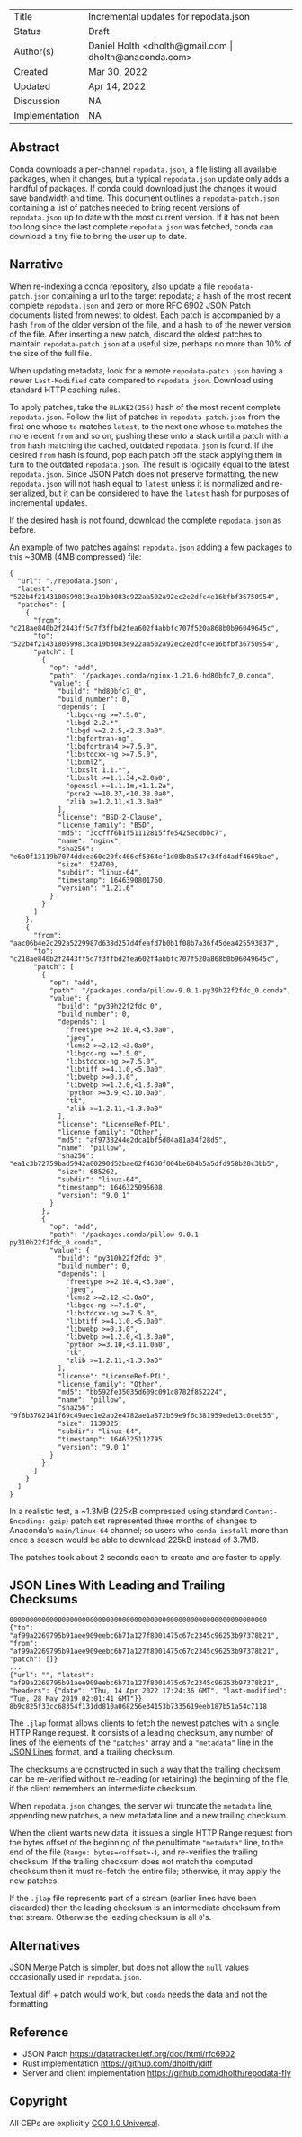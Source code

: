 <table>
<tr><td> Title </td><td> Incremental updates for repodata.json </td>
<tr><td> Status </td><td> Draft </td></tr>
<tr><td> Author(s) </td><td> Daniel Holth &lt;dholth@gmail.com | dholth@anaconda.com&gt;</td></tr>
<tr><td> Created </td><td> Mar 30, 2022</td></tr>
<tr><td> Updated </td><td> Apr 14, 2022</td></tr>
<tr><td> Discussion </td><td> NA </td></tr>
<tr><td> Implementation </td><td> NA </td></tr>
</table>

## Abstract

Conda downloads a per-channel `repodata.json`, a file listing all available
packages, when it changes, but a typical `repodata.json` update only adds a
handful of packages. If conda could download just the changes it would save
bandwidth and time. This document outlines a `repodata-patch.json` containing a
list of patches needed to bring recent versions of `repodata.json` up to date
with the most current version. If it has not been too long since the last
complete `repodata.json` was fetched, conda can download a tiny file to bring
the user up to date.

## Narrative

When re-indexing a conda repository, also update a file `repodata-patch.json`
containing a url to the target repodata; a hash of the most recent complete
`repodata.json` and zero or more RFC 6902 JSON Patch documents listed from
newest to oldest. Each patch is accompanied by a hash `from` of the older
version of the file, and a hash `to` of the newer version of the file. After
inserting a new patch, discard the oldest patches to maintain
`repodata-patch.json` at a useful size, perhaps no more than 10% of the size of
the full file.

When updating metadata, look for a remote `repodata-patch.json` having a newer
`Last-Modified` date compared to `repodata.json`. Download using standard HTTP
caching rules.

To apply patches, take the `BLAKE2(256)` hash of the most recent complete
`repodata.json`. Follow the list of patches in `repodata-patch.json` from the
first one whose `to` matches `latest`, to the next one whose `to` matches the
more recent `from` and so on, pushing these onto a stack until a patch with a
`from` hash matching the cached, outdated `repodata.json` is found. If the
desired `from` hash is found, pop each patch off the stack applying them in turn
to the outdated `repodata.json`. The result is logically equal to the latest
`repodata.json`. Since JSON Patch does not preserve formatting, the new
`repodata.json` will not hash equal to `latest` unless it is normalized and
re-serialized, but it can be considered to have the `latest` hash for purposes
of incremental updates.

If the desired hash is not found, download the complete `repodata.json` as
before.

An example of two patches against `repodata.json` adding a few packages to this
~30MB (4MB compressed) file:

```
{
  "url": "./repodata.json",
  "latest": "522b4f2143180599813da19b3083e922aa502a92ec2e2dfc4e16bfbf36750954",
  "patches": [
    {
      "from": "c218ae840b2f2443ff5d7f3ffbd2fea602f4abbfc707f520a868b0b96049645c",
      "to": "522b4f2143180599813da19b3083e922aa502a92ec2e2dfc4e16bfbf36750954",
      "patch": [
        {
          "op": "add",
          "path": "/packages.conda/nginx-1.21.6-hd80bfc7_0.conda",
          "value": {
            "build": "hd80bfc7_0",
            "build_number": 0,
            "depends": [
              "libgcc-ng >=7.5.0",
              "libgd 2.2.*",
              "libgd >=2.2.5,<2.3.0a0",
              "libgfortran-ng",
              "libgfortran4 >=7.5.0",
              "libstdcxx-ng >=7.5.0",
              "libxml2",
              "libxslt 1.1.*",
              "libxslt >=1.1.34,<2.0a0",
              "openssl >=1.1.1m,<1.1.2a",
              "pcre2 >=10.37,<10.38.0a0",
              "zlib >=1.2.11,<1.3.0a0"
            ],
            "license": "BSD-2-Clause",
            "license_family": "BSD",
            "md5": "3ccfff6b1f51112815ffe5425ecdbbc7",
            "name": "nginx",
            "sha256": "e6a0f13119b7074ddcea60c20fc466cf5364ef1d08b8a547c34fd4adf4669bae",
            "size": 524700,
            "subdir": "linux-64",
            "timestamp": 1646390801760,
            "version": "1.21.6"
          }
        }
      ]
    },
    {
      "from": "aac06b4e2c292a5229987d638d257d4feafd7b0b1f08b7a36f45dea425593837",
      "to": "c218ae840b2f2443ff5d7f3ffbd2fea602f4abbfc707f520a868b0b96049645c",
      "patch": [
        {
          "op": "add",
          "path": "/packages.conda/pillow-9.0.1-py39h22f2fdc_0.conda",
          "value": {
            "build": "py39h22f2fdc_0",
            "build_number": 0,
            "depends": [
              "freetype >=2.10.4,<3.0a0",
              "jpeg",
              "lcms2 >=2.12,<3.0a0",
              "libgcc-ng >=7.5.0",
              "libstdcxx-ng >=7.5.0",
              "libtiff >=4.1.0,<5.0a0",
              "libwebp >=0.3.0",
              "libwebp >=1.2.0,<1.3.0a0",
              "python >=3.9,<3.10.0a0",
              "tk",
              "zlib >=1.2.11,<1.3.0a0"
            ],
            "license": "LicenseRef-PIL",
            "license_family": "Other",
            "md5": "af9738244e2dca1bf5d04a81a34f28d5",
            "name": "pillow",
            "sha256": "ea1c3b72759bad5942a00290d52bae62f4630f004be604b5a5dfd958b28c3bb5",
            "size": 685262,
            "subdir": "linux-64",
            "timestamp": 1646325095608,
            "version": "9.0.1"
          }
        },
        {
          "op": "add",
          "path": "/packages.conda/pillow-9.0.1-py310h22f2fdc_0.conda",
          "value": {
            "build": "py310h22f2fdc_0",
            "build_number": 0,
            "depends": [
              "freetype >=2.10.4,<3.0a0",
              "jpeg",
              "lcms2 >=2.12,<3.0a0",
              "libgcc-ng >=7.5.0",
              "libstdcxx-ng >=7.5.0",
              "libtiff >=4.1.0,<5.0a0",
              "libwebp >=0.3.0",
              "libwebp >=1.2.0,<1.3.0a0",
              "python >=3.10,<3.11.0a0",
              "tk",
              "zlib >=1.2.11,<1.3.0a0"
            ],
            "license": "LicenseRef-PIL",
            "license_family": "Other",
            "md5": "bb592fe35035d609c091c8782f852224",
            "name": "pillow",
            "sha256": "9f6b3762141f69c49aed1e2ab2e4782ae1a872b59e9f6c381959ede13c0ceb55",
            "size": 1139325,
            "subdir": "linux-64",
            "timestamp": 1646325112795,
            "version": "9.0.1"
          }
        }
      ]
    }
  ]
}
```

In a realistic test, a ~1.3MB (225kB compressed using standard
`Content-Encoding: gzip`) patch set represented three months of changes to
Anaconda's `main/linux-64` channel; so users who `conda install` more than once
a season would be able to download 225kB instead of 3.7MB.

The patches took about 2 seconds each to create and are faster to apply.

## JSON Lines With Leading and Trailing Checksums

```
0000000000000000000000000000000000000000000000000000000000000000
{"to": "af99a2269795b91aee909eebc6b71a127f8001475c67c2345c96253b97378b21", "from": "af99a2269795b91aee909eebc6b71a127f8001475c67c2345c96253b97378b21", "patch": []}
...
{"url": "", "latest": "af99a2269795b91aee909eebc6b71a127f8001475c67c2345c96253b97378b21", "headers": {"date": "Thu, 14 Apr 2022 17:24:36 GMT", "last-modified": "Tue, 28 May 2019 02:01:41 GMT"}}
8b9c825f33cc68354f131dd810a068256e34153b7335619eeb187b51a54c7118
```

The `.jlap` format allows clients to fetch the newest patches with a single HTTP Range request. It consists of a leading checksum, any number of lines of the elements of the `"patches"` array and a `"metadata"` line in the [JSON Lines](https://jsonlines.readthedocs.io/en/latest/) format, and a trailing checksum.

The checksums are constructed in such a way that the trailing checksum can be re-verified without re-reading (or retaining) the beginning of the file, if the client remembers an intermediate checksum.

When `repodata.json` changes, the server wil truncate the `metadata` line, appending new patches, a new metadata line and a new trailing checksum.

When the client wants new data, it issues a single HTTP Range request from the bytes offset of the beginning of the penultimate `"metadata"` line, to the end of the file (`Range: bytes=<offset>-`), and re-verifies the trailing checksum. If the trailing checksum does not match the computed checksum then it must re-fetch the entire file; otherwise, it may apply the new patches.

If the `.jlap` file represents part of a stream (earlier lines have been discarded) then the leading checksum is an intermediate checksum from that stream. Otherwise the leading checksum is all `0`'s.

## Alternatives

JSON Merge Patch is simpler, but does not allow the `null` values occasionally
used in `repodata.json`.

Textual diff + patch would work, but `conda` needs the data and not the
formatting.

## Reference

* JSON Patch https://datatracker.ietf.org/doc/html/rfc6902
* Rust implementation https://github.com/dholth/jdiff
* Server and client implementation https://github.com/dholth/repodata-fly

## Copyright

All CEPs are explicitly [CC0 1.0 Universal](https://creativecommons.org/publicdomain/zero/1.0/).

